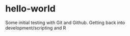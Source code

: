 # hello-world

Some initial testing with Git and Github.  Getting back into development/scripting and R

